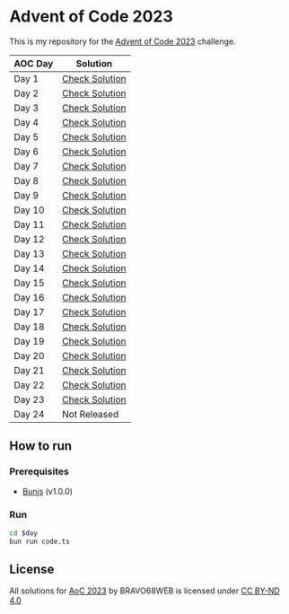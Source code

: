 # Advent of Code 2023

This is my repository for the [Advent of Code 2023](https://adventofcode.com/2023) challenge.

| AOC Day | Solution                       |
| ------- | ------------------------------ |
| Day 1   | [Check Solution](01/README.md) |
| Day 2   | [Check Solution](02/README.md) |
| Day 3   | [Check Solution](03/README.md) |
| Day 4   | [Check Solution](04/README.md) |
| Day 5   | [Check Solution](05/README.md) |
| Day 6   | [Check Solution](06/README.md) |
| Day 7   | [Check Solution](07/README.md) |
| Day 8   | [Check Solution](08/README.md) |
| Day 9   | [Check Solution](09/README.md) |
| Day 10  | [Check Solution](10/README.md) |
| Day 11  | [Check Solution](11/README.md) |
| Day 12  | [Check Solution](12/README.md) |
| Day 13  | [Check Solution](13/README.md) |
| Day 14  | [Check Solution](14/README.md) |
| Day 15  | [Check Solution](15/README.md) |
| Day 16  | [Check Solution](16/README.md) |
| Day 17  | [Check Solution](17/README.md) |
| Day 18  | [Check Solution](18/README.md) |
| Day 19  | [Check Solution](19/README.md) |
| Day 20  | [Check Solution](20/README.md) |
| Day 21  | [Check Solution](21/README.md) |
| Day 22  | [Check Solution](22/README.md) |
| Day 23  | [Check Solution](23/README.md) |
| Day 24  | Not Released                   |

## How to run

### Prerequisites

-   [Bunjs](https://bun.sh) (v1.0.0)

### Run

```bash
cd $day
bun run code.ts
```

## License

All solutions for [AoC 2023](https://adventofcode.com/2023) by BRAVO68WEB is licensed under [CC BY-ND 4.0](https://creativecommons.org/licenses/by-nd/4.0/)
